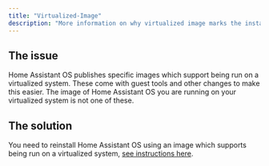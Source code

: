 ```yaml
---
title: "Virtualized-Image"
description: "More information on why virtualized image marks the installation as unsupported."
---
```


## The issue

Home Assistant OS publishes specific images which support being run on a virtualized
system. These come with guest tools and other changes to make this easier. The 
image of Home Assistant OS you are running on your virtualized system is not one
of these.

## The solution

You need to reinstall Home Assistant OS using an image which supports being run
on a virtualized system, [see instructions here](/installation/alternative).
